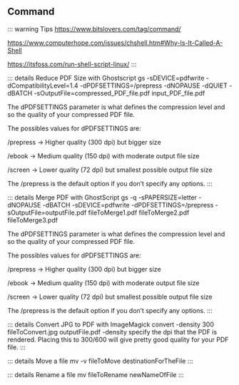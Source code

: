 ## Command

::: warning Tips
https://www.bitslovers.com/tag/command/

https://www.computerhope.com/issues/chshell.htm#Why-Is-It-Called-A-Shell

https://itsfoss.com/run-shell-script-linux/
:::

::: details Reduce PDF Size with Ghostscript
gs -sDEVICE=pdfwrite -dCompatibilityLevel=1.4 -dPDFSETTINGS=/prepress -dNOPAUSE -dQUIET -dBATCH -sOutputFile=compressed_PDF_file.pdf input_PDF_file.pdf

The dPDFSETTINGS parameter is what defines the compression level and so the quality of your compressed PDF file.

The possibles values for dPDFSETTINGS are:

/prepress -> Higher quality (300 dpi) but bigger size

/ebook -> Medium quality (150 dpi) with moderate output file size

/screen -> Lower quality (72 dpi) but smallest possible output file size

The /prepress is the default option if you don’t specify any options.
:::

::: details Merge PDF with GhostScript
gs -q -sPAPERSIZE=letter -dNOPAUSE -dBATCH -sDEVICE=pdfwrite -dPDFSETTINGS=/prepress -sOutputFile=outputFile.pdf fileToMerge1.pdf fileToMerge2.pdf fileToMerge3.pdf

The dPDFSETTINGS parameter is what defines the compression level and so the quality of your compressed PDF file.

The possibles values for dPDFSETTINGS are:

/prepress -> Higher quality (300 dpi) but bigger size

/ebook -> Medium quality (150 dpi) with moderate output file size

/screen -> Lower quality (72 dpi) but smallest possible output file size

The /prepress is the default option if you don’t specify any options.
:::

::: details Convert JPG to PDF with ImageMagick
convert -density 300 fileToConvert.jpg outputFile.pdf
-density specify the dpi that the PDF is rendered. Placing this to 300/600 will give pretty good quality for your PDF file.
:::

::: details Move a file 
mv -v fileToMove destinationForTheFile
:::

::: details Rename a file 
mv fileToRename newNameOfFile
:::